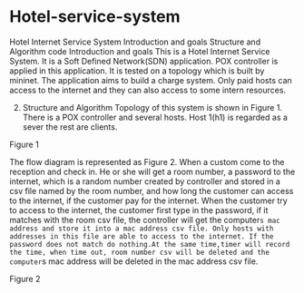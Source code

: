 # Hotel-service-system
Hotel Internet Service System
Introduction and goals
Structure and Algorithm
code
Introduction and goals
This is a Hotel Internet Service System. It is a Soft Defined Network(SDN) application. POX controller is applied in this application. It is tested on a topology which is built by mininet. The application aims to build a charge system. Only paid hosts can access to the internet and they can also access to some intern resources.

2. Structure and Algorithm
Topology of this system is shown in Figure 1. There is a POX controller and several hosts. Host 1(h1) is regarded as a sever the rest are clients.

Figure 1

The flow diagram is represented as Figure 2. When a custom come to the reception and check in. He or she will get a room number, a password to the internet, which is a random number created by controller and stored in a csv file named by the room number, and how long the customer can access to the internet, if the customer pay for the internet. When the customer try to access to the internet, the customer first type in the password, if it matches with the room csv file, the controller will get the computer`s mac address and store it into a mac address csv file. Only hosts with addresses in this file are able to access to the internet. If the password does not match do nothing.At the same time,timer will record the time, when time out, room number csv will be deleted and the computer`s mac address will be deleted in the mac address csv file.

Figure 2
